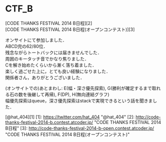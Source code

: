 CTF_B
=====
[CODE THANKS FESTIVAL 2014 B日程][2]  
[CODE THANKS FESTIVAL 2014 B日程(オープンコンテスト)][3]

オンサイトにて参加しました．  
ABCD完の62/80位．  
残念ながらトートバックには届きませんでした．  
周囲のキータッチ音でかなり焦りました．  
Cを解き始めたくらいから漸く落ち着ました．  
楽しく過ごせた上に，とても良い経験になりました．  
関係者さん，ありがとうございました．  

(オンサイトでの)あとまわし: E(幅・深さ優先探索), G(勝利が確定するまで取れる石の数を後継して再帰), F(DP), H(無向連結グラフ)  
幅優先探索はqueue，深さ優先探索はstackで実現できるという話を聞きました．

[@hat_404][1]
[1]: https://twitter.com/hat_404 "@hat_404"
[2]: http://code-thanks-festival-2014-b.contest.atcoder.jp/ "CODE THANKS FESTIVAL 2014 B日程"
[3]: http://code-thanks-festival-2014-b-open.contest.atcoder.jp/ "CODE THANKS FESTIVAL 2014 B日程(オープンコンテスト)"
